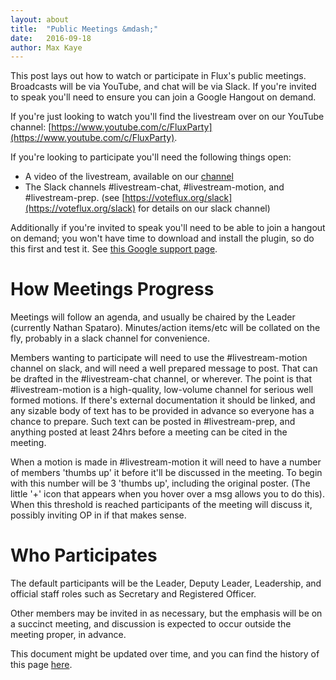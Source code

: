 ```yaml
---
layout: about
title:  "Public Meetings &mdash;"
date:   2016-09-18
author: Max Kaye
---
```


This post lays out how to watch or participate in Flux's public meetings. Broadcasts will be via YouTube, and chat will be via Slack.
If you're invited to speak you'll need to ensure you can join a Google Hangout on demand.

If you're just looking to watch you'll find the livestream over on our YouTube channel: [https://www.youtube.com/c/FluxParty](https://www.youtube.com/c/FluxParty).

If you're looking to participate you'll need the following things open:

* A video of the livestream, available on our [channel](https://www.youtube.com/c/FluxParty)
* The Slack channels #livestream-chat, #livestream-motion, and #livestream-prep. (see [https://voteflux.org/slack](https://voteflux.org/slack) for details on our slack channel)

Additionally if you're invited to speak you'll need to be able to join a hangout on demand; you won't have time to download and install the plugin, so do this first and test it. 
See [this Google support page](https://support.google.com/hangouts/answer/2944865?co=GENIE.Platform%3DDesktop&hl=en).

# How Meetings Progress

Meetings will follow an agenda, and usually be chaired by the Leader (currently Nathan Spataro).
Minutes/action items/etc will be collated on the fly, probably in a slack channel for convenience.

Members wanting to participate will need to use the #livestream-motion channel on slack, and will need a well prepared message to post.
That can be drafted in the #livestream-chat channel, or wherever. The point is that #livestream-motion is a high-quality, low-volume channel for serious well formed motions. 
If there's external documentation it should be linked, and any sizable body of text has to be provided in advance so everyone has a chance to prepare.
Such text can be posted in #livestream-prep, and anything posted at least 24hrs before a meeting can be cited in the meeting.

When a motion is made in #livestream-motion it will need to have a number of members 'thumbs up' it before it'll be discussed in the meeting.
To begin with this number will be 3 'thumbs up', including the original poster.
(The little '+' icon that appears when you hover over a msg allows you to do this).
When this threshold is reached participants of the meeting will discuss it, possibly inviting OP in if that makes sense.

# Who Participates

The default participants will be the Leader, Deputy Leader, Leadership, and official staff roles such as Secretary and Registered Officer.

Other members may be invited in as necessary, but the emphasis will be on a succinct meeting, and discussion is expected to occur outside the meeting proper, in advance.

This document might be updated over time, and you can find the history of this page [here](https://github.com/voteflux/vote-flux-v2/commits/master/_posts/2016-09-18-public-meetings-v1.md).

